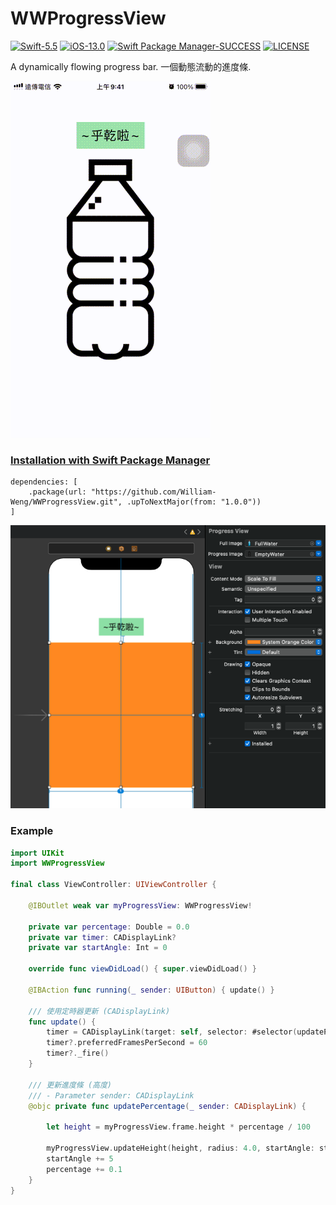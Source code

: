 # WWProgressView
[![Swift-5.5](https://img.shields.io/badge/Swift-5.5-orange.svg?style=flat)](https://developer.apple.com/swift/) [![iOS-13.0](https://img.shields.io/badge/iOS-13.0-pink.svg?style=flat)](https://developer.apple.com/swift/) [![Swift Package Manager-SUCCESS](https://img.shields.io/badge/Swift_Package_Manager-SUCCESS-blue.svg?style=flat)](https://developer.apple.com/swift/) [![LICENSE](https://img.shields.io/badge/LICENSE-MIT-yellow.svg?style=flat)](https://developer.apple.com/swift/)

A dynamically flowing progress bar.
一個動態流動的進度條.

![](./Example.gif)

### [Installation with Swift Package Manager](https://medium.com/彼得潘的-swift-ios-app-開發問題解答集/使用-spm-安裝第三方套件-xcode-11-新功能-2c4ffcf85b4b)
```
dependencies: [
    .package(url: "https://github.com/William-Weng/WWProgressView.git", .upToNextMajor(from: "1.0.0"))
]
```
![](./IBDesignable.png)

### Example
```swift
import UIKit
import WWProgressView

final class ViewController: UIViewController {

    @IBOutlet weak var myProgressView: WWProgressView!
    
    private var percentage: Double = 0.0
    private var timer: CADisplayLink?
    private var startAngle: Int = 0
    
    override func viewDidLoad() { super.viewDidLoad() }
    
    @IBAction func running(_ sender: UIButton) { update() }
    
    /// 使用定時器更新 (CADisplayLink)
    func update() {
        timer = CADisplayLink(target: self, selector: #selector(updatePercentage))
        timer?.preferredFramesPerSecond = 60
        timer?._fire()
    }
    
    /// 更新進度條 (高度)
    /// - Parameter sender: CADisplayLink
    @objc private func updatePercentage(_ sender: CADisplayLink) {
        
        let height = myProgressView.frame.height * percentage / 100
        
        myProgressView.updateHeight(height, radius: 4.0, startAngle: startAngle % 360)
        startAngle += 5
        percentage += 0.1
    }
}
```
